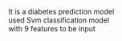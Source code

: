 It is a diabetes prediction model 
<br>
used Svm classification model
<br>
with 9 features to be input
